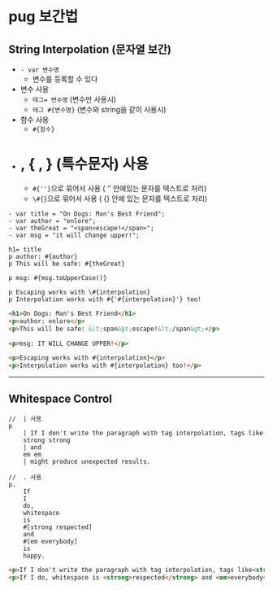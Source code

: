 # pug 보간법
## String Interpolation (문자열 보간)
* `- var 변수명`
	* 변수를 등록할 수 있다
* 변수 사용
	* `태그= 변수명`  (변수만 사용시)
	* `태그 #{변수명}` (변수와 string을 같이 사용시)
* 함수 사용
	* `#{함수}`
* # , { , } (특수문자) 사용
	* `#{''}`으로 묶어서 사용 ( ‘’ 안에있는 문자를 텍스트로 처리)
	* `\#{}`으로 묶어서 사용 ( {} 안에 있는 문자를 텍스트로 처리)
``` pug
- var title = "On Dogs: Man's Best Friend";
- var author = "enlore";
- var theGreat = "<span>escape!</span>";
- var msg = "it will change upper!";

h1= title
p author: #{author}
p This will be safe: #{theGreat}

p msg: #{msg.toUpperCase()}

p Escaping works with \#{interpolation}
p Interpolation works with #{'#{interpolation}'} too!
```
``` html
<h1>On Dogs: Man's Best Friend</h1>
<p>author: enlore</p>
<p>This will be safe: &lt;span&gt;escape!&lt;/span&gt;</p>

<p>msg: IT WILL CHANGE UPPER!</p>

<p>Escaping works with #{interpolation}</p>
<p>Interpolation works with #{interpolation} too!</p>
```


- - - -

## Whitespace Control
``` pug
//  | 사용
p
	| If I don't write the paragraph with tag interpolation, tags like
	strong strong
	| and
	em em
	| might produce unexpected results.

//  . 사용
p.
	If
	I
	do,
	whitespace
	is
	#[strong respected]
	and
	#[em everybody]
	is
	happy.
```
``` html
<p>If I don't write the paragraph with tag interpolation, tags like<strong>strong</strong>and<em>em</em>might produce unexpected results.</p>
<p>If I do, whitespace is <strong>respected</strong> and <em>everybody</em> is happy.</p>
```

